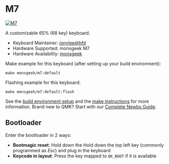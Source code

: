 # M7
[![M7](https://s21.ax1x.com/2024/03/19/pFRg3cT.png)](https://imgse.com/i/pFRg3cT)

A customizable 65% (68 key) keyboard.

* Keyboard Maintainer: [jonylee@hfd](https://github.com/jonylee1986)
* Hardware Supported: monsgeek M7
* Hardware Availability: [monsgeek](https://www.monsgeek.com)

Make example for this keyboard (after setting up your build environment):

    make monsgeek/m7:default

Flashing example for this keyboard:

    make monsgeek/m7:default:flash
    
See the [build environment setup](https://docs.qmk.fm/#/getting_started_build_tools) and the [make instructions](https://docs.qmk.fm/#/getting_started_make_guide) for more information. Brand new to QMK? Start with our [Complete Newbs Guide](https://docs.qmk.fm/#/newbs).

## Bootloader

Enter the bootloader in 2 ways:

* **Bootmagic reset**: Hold down the Hold down the top left key (commonly programmed as *Esc*) and plug in the keyboard
* **Keycode in layout**: Press the key mapped to `QK_BOOT` if it is available
